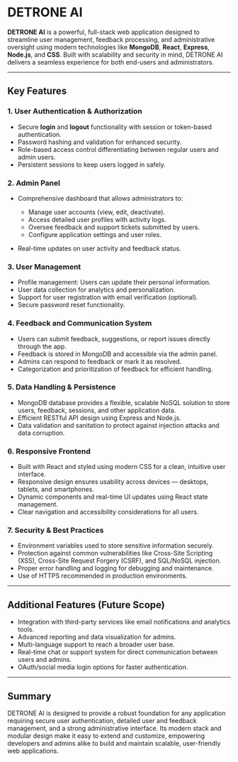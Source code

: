 
# DETRONE AI

**DETRONE AI** is a powerful, full-stack web application designed to streamline user management, feedback processing, and administrative oversight using modern technologies like **MongoDB**, **React**, **Express**, **Node.js**, and **CSS**. Built with scalability and security in mind, DETRONE AI delivers a seamless experience for both end-users and administrators.

---

## Key Features

### 1. **User Authentication & Authorization**

* Secure **login** and **logout** functionality with session or token-based authentication.
* Password hashing and validation for enhanced security.
* Role-based access control differentiating between regular users and admin users.
* Persistent sessions to keep users logged in safely.

### 2. **Admin Panel**

* Comprehensive dashboard that allows administrators to:

  * Manage user accounts (view, edit, deactivate).
  * Access detailed user profiles with activity logs.
  * Oversee feedback and support tickets submitted by users.
  * Configure application settings and user roles.
* Real-time updates on user activity and feedback status.

### 3. **User Management**

* Profile management: Users can update their personal information.
* User data collection for analytics and personalization.
* Support for user registration with email verification (optional).
* Secure password reset functionality.

### 4. **Feedback and Communication System**

* Users can submit feedback, suggestions, or report issues directly through the app.
* Feedback is stored in MongoDB and accessible via the admin panel.
* Admins can respond to feedback or mark it as resolved.
* Categorization and prioritization of feedback for efficient handling.

### 5. **Data Handling & Persistence**

* MongoDB database provides a flexible, scalable NoSQL solution to store users, feedback, sessions, and other application data.
* Efficient RESTful API design using Express and Node.js.
* Data validation and sanitation to protect against injection attacks and data corruption.

### 6. **Responsive Frontend**

* Built with React and styled using modern CSS for a clean, intuitive user interface.
* Responsive design ensures usability across devices — desktops, tablets, and smartphones.
* Dynamic components and real-time UI updates using React state management.
* Clear navigation and accessibility considerations for all users.

### 7. **Security & Best Practices**

* Environment variables used to store sensitive information securely.
* Protection against common vulnerabilities like Cross-Site Scripting (XSS), Cross-Site Request Forgery (CSRF), and SQL/NoSQL injection.
* Proper error handling and logging for debugging and maintenance.
* Use of HTTPS recommended in production environments.

---

## Additional Features (Future Scope)

* Integration with third-party services like email notifications and analytics tools.
* Advanced reporting and data visualization for admins.
* Multi-language support to reach a broader user base.
* Real-time chat or support system for direct communication between users and admins.
* OAuth/social media login options for faster authentication.

---

## Summary

DETRONE AI is designed to provide a robust foundation for any application requiring secure user authentication, detailed user and feedback management, and a strong administrative interface. Its modern stack and modular design make it easy to extend and customize, empowering developers and admins alike to build and maintain scalable, user-friendly web applications.


